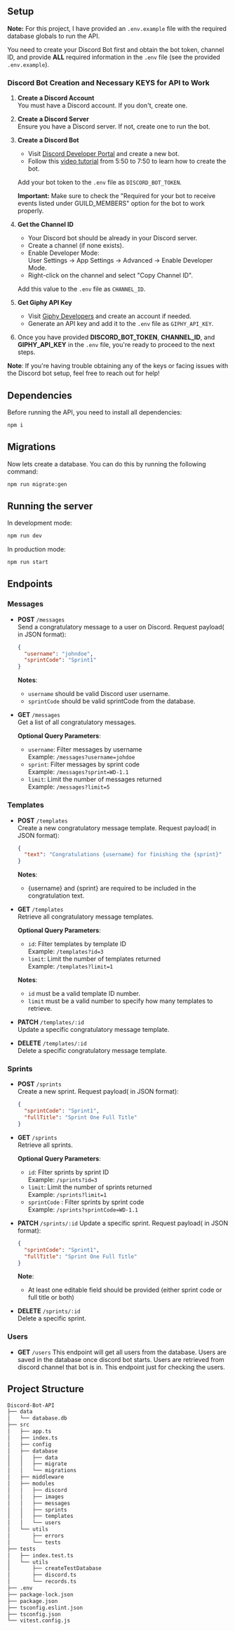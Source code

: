 ## Setup

**Note:** For this project, I have provided an `.env.example` file with the required database globals to run the API.

You need to create your Discord Bot first and obtain the bot token, channel ID, and provide **ALL** required information in the `.env` file (see the provided `.env.example`).

### Discord Bot Creation and Necessary KEYS for API to Work

1. **Create a Discord Account**  
   You must have a Discord account. If you don't, create one.

2. **Create a Discord Server**  
   Ensure you have a Discord server. If not, create one to run the bot.

3. **Create a Discord Bot**

   - Visit [Discord Developer Portal](https://discord.com/developers/applications) and create a new bot.
   - Follow this [video tutorial](https://youtu.be/Q0JlD7gCZRs?si=7zfC9zj2791Jursq&t=350) from 5:50 to 7:50 to learn how to create the bot.

   Add your bot token to the `.env` file as `DISCORD_BOT_TOKEN`.

   **Important:** Make sure to check the "Required for your bot to receive events listed under GUILD_MEMBERS" option for the bot to work properly.

4. **Get the Channel ID**

   - Your Discord bot should be already in your Discord server.
   - Create a channel (if none exists).
   - Enable Developer Mode:  
     User Settings -> App Settings -> Advanced -> Enable Developer Mode.
   - Right-click on the channel and select "Copy Channel ID".

   Add this value to the `.env` file as `CHANNEL_ID`.

5. **Get Giphy API Key**

   - Visit [Giphy Developers](https://developers.giphy.com/) and create an account if needed.
   - Generate an API key and add it to the `.env` file as `GIPHY_API_KEY`.

6. Once you have provided **DISCORD_BOT_TOKEN**, **CHANNEL_ID**, and **GIPHY_API_KEY** in the `.env` file, you're ready to proceed to the next steps.

**Note**: If you're having trouble obtaining any of the keys or facing issues with the Discord bot setup, feel free to reach out for help!

## Dependencies

Before running the API, you need to install all dependencies:

```bash
npm i
```

## Migrations

Now lets create a database. You can do this by running the following command:

```bash
npm run migrate:gen
```

## Running the server

In development mode:

```bash
npm run dev
```

In production mode:

```bash
npm run start
```

## Endpoints

### Messages

- **POST** `/messages`  
  Send a congratulatory message to a user on Discord.
  Request payload( in JSON format):

  ```json
  {
    "username": "johndoe",
    "sprintCode": "Sprint1"
  }
  ```

  **Notes**:

  - `username` should be valid Discord user username.
  - `sprintCode` should be valid sprintCode from the database.

- **GET** `/messages`  
  Get a list of all congratulatory messages.

  **Optional Query Parameters**:

  - `username`: Filter messages by username  
    Example: `/messages?username=johdoe`
  - `sprint`: Filter messages by sprint code  
    Example: `/messages?sprint=WD-1.1`
  - `limit`: Limit the number of messages returned  
    Example: `/messages?limit=5`

### Templates

- **POST** `/templates`  
  Create a new congratulatory message template.
  Request payload( in JSON format):

  ```json
  {
    "text": "Congratulations {username} for finishing the {sprint}"
  }
  ```

  **Notes**:

  - {username} and {sprint} are required to be included in the congratulation text.

- **GET** `/templates`  
  Retrieve all congratulatory message templates.

  **Optional Query Parameters**:

  - `id`: Filter templates by template ID  
    Example: `/templates?id=3`
  - `limit`: Limit the number of templates returned  
    Example: `/templates?limit=1`

  **Notes**:

  - `id` must be a valid template ID number.
  - `limit` must be a valid number to specify how many templates to retrieve.

- **PATCH** `/templates/:id`  
  Update a specific congratulatory message template.

- **DELETE** `/templates/:id`  
  Delete a specific congratulatory message template.

### Sprints

- **POST** `/sprints`  
  Create a new sprint.
  Request payload( in JSON format):

  ```json
  {
    "sprintCode": "Sprint1",
    "fullTitle": "Sprint One Full Title"
  }
  ```

- **GET** `/sprints`  
  Retrieve all sprints.

  **Optional Query Parameters**:

  - `id`: Filter sprints by sprint ID  
    Example: `/sprints?id=3`
  - `limit`: Limit the number of sprints returned  
    Example: `/sprints?limit=1`
  - `sprintCode` : Filter sprints by sprint code  
    Example: `/sprints?sprintCode=WD-1.1`

- **PATCH** `/sprints/:id`
  Update a specific sprint.
  Request payload( in JSON format):

  ```json
  {
    "sprintCode": "Sprint1",
    "fullTitle": "Sprint One Full Title"
  }
  ```

  **Note**:

  - At least one editable field should be provided (either sprint code or full title or both)

- **DELETE** `/sprints/:id`  
  Delete a specific sprint.

### Users

- **GET** `/users`
  This endpoint will get all users from the database. Users are saved in the database once discord bot starts. Users are retrieved from discord channel that bot is in.
  This endpoint just for checking the users.

## Project Structure

```bash
Discord-Bot-API
├── data
│   └── database.db
├── src
│   ├── app.ts
│   ├── index.ts
│   ├── config
│   ├── database
│   │   ├── data
│   │   ├── migrate
│   │   └── migrations
│   ├── middleware
│   ├── modules
│   │   ├── discord
│   │   ├── images
│   │   ├── messages
│   │   ├── sprints
│   │   ├── templates
│   │   └── users
│   └── utils
│       ├── errors
│       └── tests
├── tests
│   ├── index.test.ts
│   └── utils
│       ├── createTestDatabase
│       ├── discord.ts
│       └── records.ts
├── .env
├── package-lock.json
├── package.json
├── tsconfig.eslint.json
├── tsconfig.json
└── vitest.config.js
```


